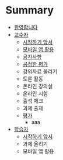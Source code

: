 # Summary

* [환영합니다](README.md)
* [교수자](c2dc-c791-d558-ae30-c55e-c11c.md)
  * [시작하기 앞서](c2dc-c791-d558-ae30-c55e-c11c.md)
  * [모바일 앱 활용](baa8-bc14-c77c-c571-d65c-c6a9.md)
  * [공지사항](ad50-c218-c790/acf5-c9c0-c0ac-d56d.md)
  * [공정한 평가](d3c9-ac00.md)
  * 강의자료 올리기
  * 토론 활동
  * 온라인 강의실
  * 온라인 시험
  * 출석 체크
  * 과제 출제
  * [평가](d3c9-ac00.md)
    * aaa
* [학습자](d559-c2b5-c790/c2dc-c791-d558-ae30-c55e-c11c.md)
  * [시작하기 앞서](d559-c2b5-c790/c2dc-c791-d558-ae30-c55e-c11c.md)
  * 과제 올리기
  * 모바일 앱 활용


